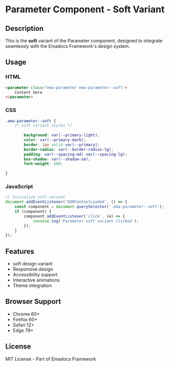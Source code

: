 # Parameter Component - Soft Variant

## Description
This is the **soft** variant of the Parameter component, designed to integrate seamlessly with the Emadocs Framework's design system.

## Usage

### HTML
```html
<parameter class="ema-parameter ema-parameter--soft">
    Content here
</parameter>
```

### CSS
```css
.ema-parameter--soft {
    /* soft variant styles */
    
        background: var(--primary-light);
        color: var(--primary-dark);
        border: 1px solid var(--primary);
        border-radius: var(--border-radius-lg);
        padding: var(--spacing-md) var(--spacing-lg);
        box-shadow: var(--shadow-sm);
        font-weight: 500;
    
}
```

### JavaScript
```javascript
// Initialize soft variant
document.addEventListener('DOMContentLoaded', () => {
    const component = document.querySelector('.ema-parameter--soft');
    if (component) {
        component.addEventListener('click', (e) => {
            console.log('Parameter soft variant clicked');
        });
    }
});
```

## Features
- soft design variant
- Responsive design
- Accessibility support
- Interactive animations
- Theme integration

## Browser Support
- Chrome 60+
- Firefox 60+
- Safari 12+
- Edge 79+

## License
MIT License - Part of Emadocs Framework
